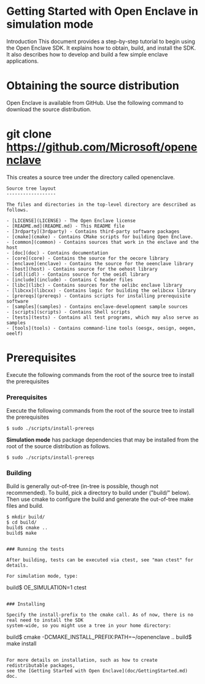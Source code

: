 
Getting Started with Open Enclave in simulation mode 
=====================================================

Introduction
This document provides a step-by-step tutorial to begin using the Open Enclave SDK. It explains how to obtain, build, and install the SDK. It also describes how to develop and build a few simple enclave applications.

Obtaining the source distribution
=================================
Open Enclave is available from GitHub. Use the following command to download the source distribution.

# git clone https://github.com/Microsoft/openenclave
This creates a source tree under the directory called openenclave.

    Source tree layout
    ------------------

    The files and directories in the top-level directory are described as follows.

    - [LICENSE](LICENSE) - The Open Enclave license
    - [README.md](README.md) - This README file
    - [3rdparty](3rdparty) - Contains third-party software packages
    - [cmake](cmake) - Contains CMake scripts for building Open Enclave.
    - [common](common) - Contains sources that work in the enclave and the host
    - [doc](doc) - Contains documentation
    - [core](core) - Contains the source for the oecore library
    - [enclave](enclave) - Contains the source for the oeenclave library
    - [host](host) - Contains source for the oehost library
    - [idl](idl) - Contains source for the oeidl library
    - [include](include) - Contains C header files
    - [libc](libc) - Contains sources for the oelibc enclave library
    - [libcxx](libcxx) - Contains logic for building the oelibcxx library
    - [prereqs](prereqs) - Contains scripts for installing prerequisite software
    - [samples](samples) - Contains enclave-development sample sources
    - [scripts](scripts) - Contains Shell scripts
    - [tests](tests) - Contains all test programs, which may also serve as samples
    - [tools](tools) - Contains command-line tools (oesgx, oesign, oegen, oeelf)

Prerequisites
=============
Execute the following commands from the root of the source tree to install the prerequisites

### Prerequisites

Execute the following commands from the root of the source tree to install the prerequisites

    $ sudo ./scripts/install-prereqs
    
**Simulation mode** has package dependencies that may be installed from
the root of the source distribution as follows.

```
$ sudo ./scripts/install-prereqs
```

### Building

Build is generally out-of-tree (in-tree is possible, though not recommended).
To build, pick a directory to build under ("build/" below). Then use cmake to configure
the build and generate the out-of-tree make files and build.


```
$ mkdir build/
$ cd build/
build$ cmake ..
build$ make
```

```

### Running the tests

After building, tests can be executed via ctest, see "man ctest" for details.

For simulation mode, type:

```
build$ OE_SIMULATION=1 ctest
```

### Installing

Specify the install-prefix to the cmake call. As of now, there is no real need to install the SDK
system-wide, so you might use a tree in your home directory:

```
build$ cmake -DCMAKE_INSTALL_PREFIX:PATH=~/openenclave ..
build$ make install
```

For more details on installation, such as how to create redistributable packages,
see the [Getting Started with Open Enclave](doc/GettingStarted.md) doc.



